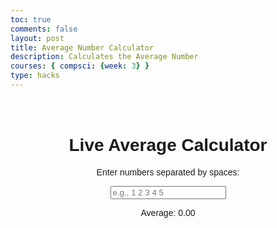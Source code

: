 ```yaml
---
toc: true
comments: false
layout: post
title: Average Number Calculator
description: Calculates the Average Number
courses: { compsci: {week: 3} }
type: hacks
---
```


<head>
    <meta charset="UTF-8">
    <meta name="viewport" content="width=device-width, initial-scale=1.0">
    <title>Live Average Calculator</title>
    <style>
        body {
            font-family: Arial, sans-serif;
        }
        .container {
            max-width: 400px;
            margin: 0 auto;
            text-align: center;
            padding: 20px;
        }
    </style>
</head>
<body>
    <div class="container">
        <h1>Live Average Calculator</h1>
        <p>Enter numbers separated by spaces:</p>
        <input type="text" id="numbersInput" placeholder="e.g., 1 2 3 4 5" oninput="calculateAverage()">
        <p id="result">Average: 0.00</p>
    </div>
    <script>
        function calculateAverage() {
            const numbersInput = document.getElementById("numbersInput").value;
            const numbersArray = numbersInput.split(" ").map(Number).filter(number => !isNaN(number) && number !== "");
            const sum = numbersArray.reduce((acc, currentValue) => acc + currentValue, 0);
            const average = numbersArray.length === 0 ? 0 : sum / numbersArray.length;

            const resultElement = document.getElementById("result");
            resultElement.textContent = `Average: ${average.toFixed(2)}`;}
</script>